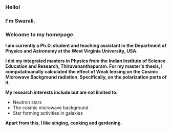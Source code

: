 ### Hello!
### I'm Swarali.
### Welcome to my homepage.

**I am currently a Ph.D. student and teaching assistant in the Department of Physics and Astronomy at the West Virginia University, USA.**


**I did my integrated masters in Physics from the Indian Institute of Science Education and Research, Thiruvananthapuram. For my master's thesis, I computatioanally calculated the effect of Weak lensing on the Cosmic Microwave Background radiation. Specifically, on the polarization parts of it.**


**My research interests include but are not limited to:**

- Neutron stars
- The cosmic microwave background  
- Star forming activities in galaxies

**Apart from this, I like singing, cooking and gardening.**
